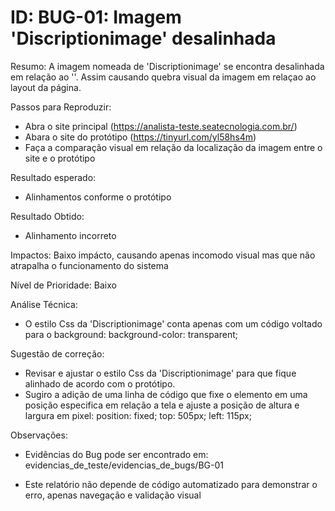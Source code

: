 
# ID: BUG-01: Imagem 'Discriptionimage' desalinhada

Resumo:
A imagem nomeada de 'Discriptionimage' se encontra desalinhada em relação ao '<span class="DiscriptionSpan">'. Assim causando quebra visual da imagem em relaçao ao layout da página.

Passos para Reproduzir:
- Abra o site principal (https://analista-teste.seatecnologia.com.br/)
- Abara o site do protótipo (https://tinyurl.com/yl58hs4m)
- Faça a comparação visual em relação da localização da imagem entre o site e o protótipo

Resultado esperado: 
- Alinhamentos conforme o protótipo

Resultado Obtido:
- Alinhamento incorreto

Impactos: Baixo impácto, causando apenas incomodo visual mas que não atrapalha o funcionamento do sistema

Nível de Prioridade: Baixo

Análise Técnica:
- O estilo Css da 'Discriptionimage' conta apenas com um código voltado para o background:
    background-color: transparent;

Sugestão de correção:
- Revisar e ajustar o estilo Css da 'Discriptionimage' para que fique alinhado de acordo com o protótipo.
- Sugiro a adição de uma linha de código que fixe o elemento em uma posição especifica em relação a tela e ajuste a posição de altura e largura em pixel:
    position: fixed;
    top: 505px;
    left: 115px;

Observações:
- Evidências do Bug pode ser encontrado em: evidencias_de_teste/evidencias_de_bugs/BG-01

- Este relatório não depende de código automatizado para demonstrar o erro, apenas navegação e validação visual